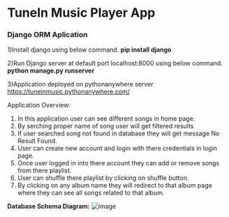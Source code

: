 <h1>TuneIn Music Player App</h1>

<h3>Django ORM Aplication</h3>

1)Install django using below command. 
<b>pip install django</b>

2)Run Django server at default port localhost:8000 using below command. 
<b>python manage.py runserver</b>

3)Application deployed on pythonanywhere server
<a>https://tuneinmusic.pythonanywhere.com/</a>

Application Overview:
1) In this application user can see different songs in home page.
2) By serching proper name of song user will get filtered results
3) If user searched song not found in database they will get message No Result Found.
4) User can create new account and login with there credentials in login page.
5) Once user logged in into there account they can add or remove songs from there playlist.
6) User can shuffle there playlist by clicking on shuffle button.
7) By clicking on any album name they will redirect to that album page where they can see all songs related to that album.

<b>Database Schema Diagram:</b>
![image](https://github.com/ManishJadhav100/TuneIn/assets/54273848/1a9286d1-e354-49d7-a92e-cbb06b48c770)



